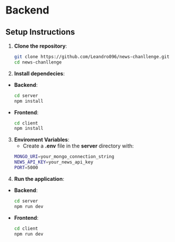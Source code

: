 # **Backend**

## **Setup Instructions**
1. **Clone the repository**:
   ```bash
   git clone https://github.com/Leandro096/news-chanllenge.git
   cd news-chanllenge
2. **Install dependecies**:
  - **Backend**:
    ```bash
    cd server
    npm install
  - **Frontend**:
    ```bash
    cd client
    npm install
3. **Enviroment Variables**:
   - Create a **.env** file in the **server** directory with:
   ```bash
   MONGO_URI=your_mongo_connection_string
   NEWS_API_KEY=your_news_api_key
   PORT=5000
4. **Run the application**:
  - **Backend**:
    ```bash
    cd server
    npm run dev
  - **Frontend**:
    ```bash
    cd client
    npm run dev